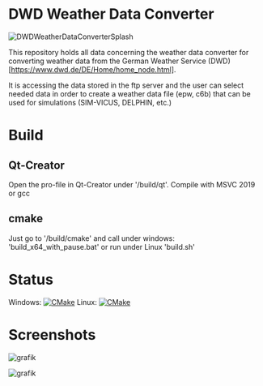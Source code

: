 # DWD Weather Data Converter

![DWDWeatherDataConverterSplash](https://github.com/hirseboy/DWD-Weather-Data-Converter/assets/58851829/32f764e2-9d3d-4c91-82ea-d8a4713b41fe)

This repository holds all data concerning the weather data converter for converting weather data from the German Weather Service (DWD) [https://www.dwd.de/DE/Home/home_node.html].

It is accessing the data stored in the ftp server and the user can select needed data in order to create a weather data file (epw, c6b) that can be used for simulations (SIM-VICUS, DELPHIN, etc.)

# Build

## Qt-Creator

Open the pro-file in Qt-Creator under '/build/qt'. Compile with MSVC 2019 or gcc

## cmake

Just go to '/build/cmake' and call under windows: 'build_x64_with_pause.bat' or run under Linux 'build.sh'

# Status

Windows: [![CMake](https://github.com/hirseboy/DWD-Weather-Data-Converter/actions/workflows/cmake_windows.yml/badge.svg)](https://github.com/hirseboy/DWD-Weather-Data-Converter/actions/workflows/cmake_windows.yml)
Linux:  [![CMake](https://github.com/hirseboy/DWD-Weather-Data-Converter/actions/workflows/cmake.yml/badge.svg)](https://github.com/hirseboy/DWD-Weather-Data-Converter/actions/workflows/cmake.yml)

# Screenshots

![grafik](https://github.com/hirseboy/DWD-Weather-Data-Converter/assets/58851829/0cb63b55-b714-4603-a791-41926875deae)

![grafik](https://github.com/hirseboy/DWD-Weather-Data-Converter/assets/58851829/17f20521-af5a-4255-a7de-2997510abfc9)
